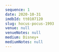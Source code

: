 ```yaml
---
sequence: 1
date: 2020-10-31
imdbId: tt0107120
slug: hocus-pocus-1993
venue: null
venueNotes: null
medium: Disney+
mediumNotes: null
---
```


